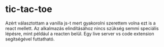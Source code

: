 # tic-tac-toe

Azért választottam a vanilla js-t mert gyakorolni szerettem volna ezt is a react mellett.
Az alkalmazás elindításához nincs szükség semmi speciális lépésre, mint például a reacten belül. Egy live server vs code extension segítségével futtatható.